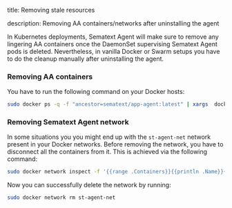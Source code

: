 title: Removing stale resources

description:  Removing AA containers/networks after uninstalling the agent

In Kubernetes deployments, Sematext Agent will make sure to remove any lingering AA containers once the DaemonSet supervising Sematext Agent pods is deleted. Nevertheless, in vanilla Docker or Swarm setups you have to do the cleanup manually after uninstalling the agent.

### Removing AA containers

You have to run the following command on your Docker hosts:

```bash
sudo docker ps -q -f "ancestor=sematext/app-agent:latest" | xargs  docker rm -f
```



### Removing Sematext Agent network

In some situations you you might end up with the `st-agent-net`  network present in your Docker networks. Before removing the network, you have to disconnect all the containers from it. This is achieved via the following command:

```bash
sudo docker network inspect -f '{{range .Containers}}{{println .Name}}{{end}}' st-agent-net | xargs -I {} docker network disconnect st-agent-net {}
```

Now you can successfully delete the network by running:

```bash
sudo docker network rm st-agent-net
```



